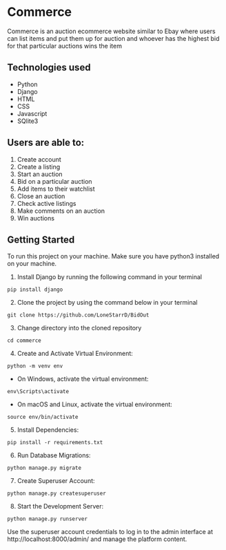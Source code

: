 # Commerce 

Commerce is an auction ecommerce website similar to Ebay where users can list items and put them up for auction and whoever has the highest bid for that particular auctions wins the item

## **Technologies used**

* Python
* Django
* HTML
* CSS
* Javascript
* SQlite3

## Users are able to:

1. Create account
2. Create a listing
3. Start an auction
4. Bid on a particular auction
5. Add items to their watchlist
6. Close an auction
7. Check active listings
8. Make comments on an auction
9. Win auctions

## Getting Started
To run this project on your machine. Make sure you have python3 installed on your machine.

1. Install Django by running the following command in your terminal


`pip install django`


2. Clone the project by using the command below in your terminal

`git clone https://github.com/LoneStarrD/BidOut`

3. Change directory into the cloned repository

`cd commerce`

4. Create and Activate Virtual Environment: 

`python -m venv env`

* On Windows, activate the virtual environment:

`env\Scripts\activate`

* On macOS and Linux, activate the virtual environment:

`source env/bin/activate`

5. Install Dependencies:

`pip install -r requirements.txt`

6. Run Database Migrations:

`python manage.py migrate`

7. Create Superuser Account:

`python manage.py createsuperuser`

8. Start the Development Server:

`python manage.py runserver`

Use the superuser account credentials to log in to the admin interface at http://localhost:8000/admin/ and manage the platform content.

